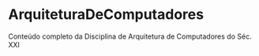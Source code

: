 # ArquiteturaDeComputadores
Conteúdo completo da Disciplina de Arquitetura de Computadores do Séc. XXI
